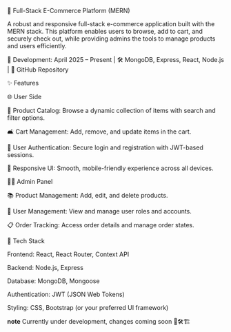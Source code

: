 🛒 Full-Stack E-Commerce Platform (MERN)

A robust and responsive full-stack e-commerce application built with the MERN stack. This platform enables users to browse, add to cart, and securely check out, while providing admins the tools to manage products and users efficiently.

📅 Development: April 2025 – Present | 🛠️ MongoDB, Express, React, Node.js | 🔗 GitHub Repository

✨ Features

🌐 User Side

🛒 Product Catalog: Browse a dynamic collection of items with search and filter options.

🛋️ Cart Management: Add, remove, and update items in the cart.

🔑 User Authentication: Secure login and registration with JWT-based sessions.

🛑 Responsive UI: Smooth, mobile-friendly experience across all devices.

🧑‍💼 Admin Panel

📚 Product Management: Add, edit, and delete products.

🤵 User Management: View and manage user roles and accounts.

📋 Order Tracking: Access order details and manage order states.

🧰 Tech Stack

Frontend: React, React Router, Context API

Backend: Node.js, Express

Database: MongoDB, Mongoose

Authentication: JWT (JSON Web Tokens)

Styling: CSS, Bootstrap (or your preferred UI framework)

**note** Currently under development, changes coming soon 🚧🛠️🏗️
